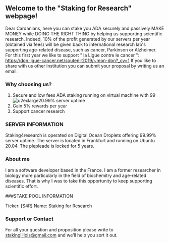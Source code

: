 ## Welcome to the "Staking for Research" webpage!

Dear Cardanians, here you can stake you ADA securely and passively MAKE MONEY while DOING THE RIGHT THING by helping us supporting scientific research. Indeed, 10% of the profit generated by our servers per year (obtained via fees) will be given back to international research lab's supporting age-related disease, such as cancer, Parkinson or Alzheimer. For this first year we like to support " la Ligue contre le cancer ": https://don.ligue-cancer.net/soutenir2019/~mon-don?_cv=1 If you like to share with us other institution you can submit your proposal by writing us an email.

### Why choosing us?
1) Secure and low fees ADA staking running on virtual machine with 99![u2exlarge20](https://user-images.githubusercontent.com/68705151/89058392-854d2200-d35f-11ea-8230-c82629bc6ac6.jpg).99% server uptime
2) Gain 5% rewards per year
3) Support cancer research

### SERVER INFORMATION

Staking4research is operated on Digital Ocean Droplets offering 99.99% server uptime. The server is located in Frankfurt and running on Ubuntu 20.04.
The plepleade is locked for 5 years.

### About me
I am a software developer based in the France. I am a former researcher in biology more particularly in the field of biochemitry and age-related diseases.
That is why I was to take this opportunity to keep supporting scientific effort. 

###STAKE POOL INFORMATION

Ticker: [S4R]
Name: Staking for Research

### Support or Contact

For all your question and proposition please write to stakinglillois@gmail.com and we’ll help you sort it out.



